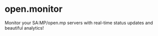 # open.monitor
Monitor your SA:MP/open.mp servers with real-time status updates and beautiful analytics!
